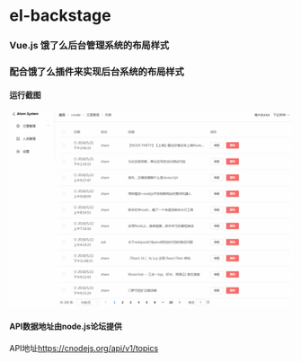 # el-backstage

### Vue.js 饿了么后台管理系统的布局样式
### 配合饿了么插件来实现后台系统的布局样式

#### 运行截图
<img src="img/GIF.gif" />

#### API数据地址由node.js论坛提供
API地址<a href="https://cnodejs.org/api/v1/topics">https://cnodejs.org/api/v1/topics</a>
